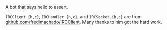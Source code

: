 A bot that says hello to assert.

`IRCClient.{h,c}`, `IRCHandler.{h,c}`, and `IRCSocket.{h,c}` are from
[github.com/fredimachado/IRCClient][1]. Many thanks to him got the hard
work.

[1]: https://github.com/fredimachado/IRCClient
